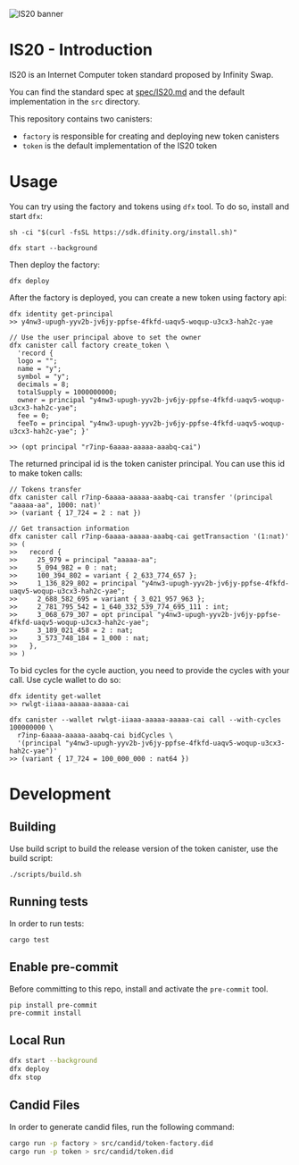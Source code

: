 ![IS20 banner](https://user-images.githubusercontent.com/6412426/146728389-42384977-0ed3-43a6-83d3-ce16db609c09.png)

# IS20 - Introduction

IS20 is an Internet Computer token standard proposed by Infinity Swap.

You can find the standard spec at [spec/IS20.md](spec/IS20.md) and the default implementation in the `src` directory.

This repository contains two canisters:
* `factory` is responsible for creating and deploying  new token canisters
* `token` is the default implementation of the IS20 token

# Usage

You can try using the factory and tokens using `dfx` tool. To do so, install and start `dfx`:

```shell
sh -ci "$(curl -fsSL https://sdk.dfinity.org/install.sh)"

dfx start --background
```

Then deploy the factory:

```shell
dfx deploy
```

After the factory is deployed, you can create a new token using factory api:

```shell
dfx identity get-principal
>> y4nw3-upugh-yyv2b-jv6jy-ppfse-4fkfd-uaqv5-woqup-u3cx3-hah2c-yae

// Use the user principal above to set the owner
dfx canister call factory create_token \
  'record {
  logo = "";
  name = "y";
  symbol = "y";
  decimals = 8;
  totalSupply = 1000000000;
  owner = principal "y4nw3-upugh-yyv2b-jv6jy-ppfse-4fkfd-uaqv5-woqup-u3cx3-hah2c-yae";
  fee = 0;
  feeTo = principal "y4nw3-upugh-yyv2b-jv6jy-ppfse-4fkfd-uaqv5-woqup-u3cx3-hah2c-yae"; }'

>> (opt principal "r7inp-6aaaa-aaaaa-aaabq-cai")
```

The returned principal id is the token canister principal. You can use this id to make token calls:

```shell
// Tokens transfer
dfx canister call r7inp-6aaaa-aaaaa-aaabq-cai transfer '(principal "aaaaa-aa", 1000: nat)'
>> (variant { 17_724 = 2 : nat })

// Get transaction information
dfx canister call r7inp-6aaaa-aaaaa-aaabq-cai getTransaction '(1:nat)'
>> (
>>   record {
>>     25_979 = principal "aaaaa-aa";
>>     5_094_982 = 0 : nat;
>>     100_394_802 = variant { 2_633_774_657 };
>>     1_136_829_802 = principal "y4nw3-upugh-yyv2b-jv6jy-ppfse-4fkfd-uaqv5-woqup-u3cx3-hah2c-yae";
>>     2_688_582_695 = variant { 3_021_957_963 };
>>     2_781_795_542 = 1_640_332_539_774_695_111 : int;
>>     3_068_679_307 = opt principal "y4nw3-upugh-yyv2b-jv6jy-ppfse-4fkfd-uaqv5-woqup-u3cx3-hah2c-yae";
>>     3_189_021_458 = 2 : nat;
>>     3_573_748_184 = 1_000 : nat;
>>   },
>> )
```

To bid cycles for the cycle auction, you need to provide the cycles with your call. Use cycle wallet
to do so:

```shell
dfx identity get-wallet
>> rwlgt-iiaaa-aaaaa-aaaaa-cai

dfx canister --wallet rwlgt-iiaaa-aaaaa-aaaaa-cai call --with-cycles 100000000 \
  r7inp-6aaaa-aaaaa-aaabq-cai bidCycles \
  '(principal "y4nw3-upugh-yyv2b-jv6jy-ppfse-4fkfd-uaqv5-woqup-u3cx3-hah2c-yae")'
>> (variant { 17_724 = 100_000_000 : nat64 })

```

# Development

## Building

Use build script to build the release version of the token canister, use the build script:

```shell
./scripts/build.sh
```

## Running tests

In order to run tests:

```shell
cargo test
```

## Enable pre-commit

Before committing to this repo, install and activate the `pre-commit` tool.

```shell
pip install pre-commit
pre-commit install
```

## Local Run

```bash
dfx start --background
dfx deploy
dfx stop
```

## Candid Files

In order to generate candid files, run the following command:

```bash
cargo run -p factory > src/candid/token-factory.did
cargo run -p token > src/candid/token.did
```
